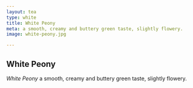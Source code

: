 ```yaml
---
layout: tea
type: white
title: White Peony
meta: a smooth, creamy and buttery green taste, slightly flowery.
image: white-peony.jpg

---
```


## White Peony

*White Peony* a smooth, creamy and buttery green taste, slightly flowery.